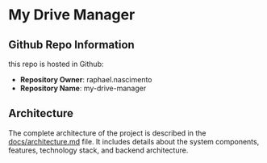 # My Drive Manager

## Github Repo Information

this repo is hosted in Github:
- **Repository Owner**: raphael.nascimento
- **Repository Name**: my-drive-manager

## Architecture 

The complete architecture of the project is described in the [docs/architecture.md](docs/architecture.md) file. It includes details about the system components, features, technology stack, and backend architecture.
<!-- 
## Build and Run Instructions

Reffer to the [docs/build-and-run.md](docs/build-and-run.md) file for detailed instructions on how to build and run the project.

Every time you change the code, make sure that the code compilers by running the following command:

```bash
uv run --check
```

## Testing

The project uses `pytest` for testing. You can run the tests by executing:

```bash
uv run -- pytest
```

## Code Style
The project follows the [Black](https://black.readthedocs.io/en/stable/) -->